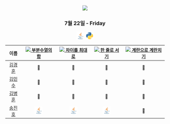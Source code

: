 <div align="center">
  <h3><img src="https://images.velog.io/images/kyle/post/b43968c8-412e-4bad-9e02-805bd14d5445/what-is-an-algorithm.png" height="300"/></h3>

  ### <center>**7월 22일 - Friday**</center>
  <!--Java-->
  <img src="https://raw.githubusercontent.com/vscode-icons/vscode-icons/master/icons/file_type_jar.svg" height="25"/>
  <!--Python-->
  <img src="https://raw.githubusercontent.com/vscode-icons/vscode-icons/master/icons/file_type_python.svg" height="25"/>

  <!--문제를 풀었으면 위의 아이콘을 복사해서 붙여넣기-->
  <!--링크 삽입할 때 Forked Repo(개인 저장소)가 아닌 Remote Repo(원본 저장소) 주소를 붙여넣을 것-->
  |이름|[<img src="https://d2gd6pc034wcta.cloudfront.net/tier/9.svg" height="12"> 부분수열의 합](https://www.acmicpc.net/problem/1182)|[<img src="https://d2gd6pc034wcta.cloudfront.net/tier/9.svg" height="12"> 차이를 최대로](https://www.acmicpc.net/problem/10819)|[<img src="https://d2gd6pc034wcta.cloudfront.net/tier/9.svg" height="12"> 한 줄로 서기](https://www.acmicpc.net/problem/1138)|[<img src="https://d2gd6pc034wcta.cloudfront.net/tier/10.svg" height="12"> 계란으로 계란치기](https://www.acmicpc.net/problem/16987)|
  |:---:|:---:|:---:|:---:|:---:|
  |[김경훈](https://github.com/khoon-git)|🧠|🧠|🧠|🧠|
  |[김민수](https://github.com/Minsu9130)|🧠|🧠|🧠|🧠|
  |[김병훈](https://github.com/hunibottle)|🧠|🧠|🧠|🧠|
  |[송진호](https://github.com/sth4881)|[<img src="https://raw.githubusercontent.com/vscode-icons/vscode-icons/master/icons/file_type_jar.svg" height="25"/>](./BOJ1182_JH.md)|[<img src="https://raw.githubusercontent.com/vscode-icons/vscode-icons/master/icons/file_type_jar.svg" height="25"/>](./BOJ10819_JH.md)|[<img src="https://raw.githubusercontent.com/vscode-icons/vscode-icons/master/icons/file_type_jar.svg" height="25"/>](./BOJ1138_JH.md)|🧠|